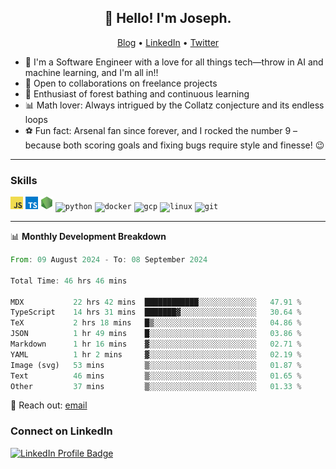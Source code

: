 <h2 align="center">👋 Hello! I'm Joseph.</h2>
<p align="center">
  <a href="https://ngugi-dev-blog-page.vercel.app/blog/">Blog</a> •
  <a href="https://www.linkedin.com/in/dev-joseph">LinkedIn</a> •
  <a href="#">Twitter</a> 
</p>


- 🔭 I'm a Software Engineer with a love for all things tech—throw in AI and machine learning, and I'm all in!!
- 💬 Open to collaborations on freelance projects
- 🌳 Enthusiast of forest bathing and continuous learning
- 📊 Math lover: Always intrigued by the Collatz conjecture and its endless loops
- ⚽ Fun fact: Arsenal fan since forever, and I rocked the number 9 – because both scoring goals and fixing bugs require style and finesse! 😉

-------


### Skills
<code><img height="20" alt="javascript" src="https://raw.githubusercontent.com/github/explore/80688e429a7d4ef2fca1e82350fe8e3517d3494d/topics/javascript/javascript.png"></code>
<code><img height="20" alt="typescript" src="https://raw.githubusercontent.com/github/explore/80688e429a7d4ef2fca1e82350fe8e3517d3494d/topics/typescript/typescript.png"></code>
<code><img height="20" alt="nodejs" src="https://raw.githubusercontent.com/github/explore/80688e429a7d4ef2fca1e82350fe8e3517d3494d/topics/nodejs/nodejs.png"></code>
<code><img height="20" alt="python" src="https://cdn.cdnlogo.com/logos/p/3/python.svg"></code>
<code><img height="20" alt="docker" src="https://cdn.worldvectorlogo.com/logos/docker.svg"></code>
<code><img height="20" alt="gcp" src="https://cdn.cdnlogo.com/logos/g/75/google-cloud.svg"></code>
<code><img height="20" alt="linux" src="https://cdn.cdnlogo.com/logos/l/21/linux-tux.svg"></code>
<code><img height="20" alt="git" src="https://cdn.worldvectorlogo.com/logos/git-icon.svg"></code>

-------

📊 **Monthly Development Breakdown**

<!--START_SECTION:waka-->

```rust
From: 09 August 2024 - To: 08 September 2024

Total Time: 46 hrs 46 mins

MDX           22 hrs 42 mins  ████████████░░░░░░░░░░░░░   47.91 %
TypeScript    14 hrs 31 mins  ███████▓░░░░░░░░░░░░░░░░░   30.64 %
TeX           2 hrs 18 mins   █▒░░░░░░░░░░░░░░░░░░░░░░░   04.86 %
JSON          1 hr 49 mins    █░░░░░░░░░░░░░░░░░░░░░░░░   03.86 %
Markdown      1 hr 16 mins    ▓░░░░░░░░░░░░░░░░░░░░░░░░   02.71 %
YAML          1 hr 2 mins     ▓░░░░░░░░░░░░░░░░░░░░░░░░   02.19 %
Image (svg)   53 mins         ▒░░░░░░░░░░░░░░░░░░░░░░░░   01.87 %
Text          46 mins         ▒░░░░░░░░░░░░░░░░░░░░░░░░   01.65 %
Other         37 mins         ▒░░░░░░░░░░░░░░░░░░░░░░░░   01.33 %
```

<!--END_SECTION:waka-->

📧 Reach out: [email](mailto:josephngugi.dev@gmail.com)

### Connect on LinkedIn
[![LinkedIn Profile Badge](https://img.shields.io/badge/LinkedIn-2D9CDB?style=for-the-badge&logo=linkedin&logoColor=white)](https://www.linkedin.com/in/dev-joseph)
